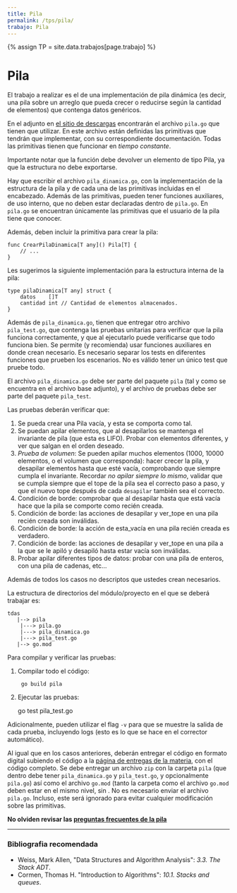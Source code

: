 ```yaml
---
title: Pila
permalink: /tps/pila/
trabajo: Pila
---
```

{% assign TP = site.data.trabajos[page.trabajo] %}

Pila
====

El trabajo a realizar es el de una implementación de pila dinámica (es decir, una pila sobre un arreglo que pueda crecer o reducirse según la cantidad de elementos) que contenga datos genéricos.

En el adjunto en [el sitio de descargas]({{site.skel}}) encontrarán el archivo `pila.go` que tienen que utilizar. En este archivo están definidas las primitivas que tendrán que implementar, con su correspondiente documentación. Todas las primitivas tienen que funcionar en _tiempo constante_.

Importante notar que la función debe devolver un elemento de tipo Pila, ya que la estructura no debe exportarse. 

Hay que escribir el archivo `pila_dinamica.go`, con la implementación de la estructura de la pila y de cada una de las primitivas incluidas en el encabezado.  Además de las primitivas, pueden tener funciones auxiliares, de uso interno, que no deben estar declaradas dentro de `pila.go`. En `pila.go` se encuentran únicamente las primitivas que el usuario de la pila tiene que conocer.

Además, deben incluir la primitiva para crear la pila:

```golang
func CrearPilaDinamica[T any]() Pila[T] {
	// ...
}
```

Les sugerimos la siguiente implementación para la estructura interna de la pila:

``` golang
type pilaDinamica[T any] struct {
	datos    []T
	cantidad int // Cantidad de elementos almacenados.
}
```

Además de `pila_dinamica.go`, tienen que entregar otro archivo `pila_test.go`, que contenga las pruebas unitarias para verificar que la pila funciona correctamente, y que al ejecutarlo puede verificarse que todo funciona bien. Se permite (y recomienda) usar funciones auxiliares en donde crean necesario.
Es necesario separar los tests en diferentes funciones que prueben los escenarios. No es válido tener un único test que pruebe todo. 

El archivo `pila_dinamica.go` debe ser parte del paquete `pila` (tal y como se encuentra en el archivo base adjunto), y el archivo de pruebas debe ser parte del paquete `pila_test`.

Las pruebas deberán verificar que:
1. Se pueda crear una Pila vacía, y esta se comporta como tal.
1. Se puedan apilar elementos, que al desapilarlos se mantenga el invariante de pila (que esta es LIFO). Probar con elementos diferentes, y ver que salgan en el orden deseado. 
1. _Prueba de volumen_: Se pueden apilar muchos elementos (1000, 10000 elementos, o el volumen que corresponda): hacer crecer la pila, y desapilar elementos hasta que esté vacía, comprobando que siempre cumpla el invariante. Recordar _no apilar siempre lo mismo_, validar que se cumpla siempre que el tope de la pila sea el correcto paso a paso, y que el nuevo tope después de cada `desapilar` también sea el correcto.
1. Condición de borde: comprobar que al desapilar hasta que está vacía hace que la pila se comporte como recién creada.
1. Condición de borde: las acciones de desapilar y ver_tope en una pila recién creada son inválidas.
1. Condición de borde: la acción de esta_vacía en una pila recién creada es verdadero.
1. Condición de borde: las acciones de desapilar y ver_tope en una pila a la que se le apiló y desapiló hasta estar vacía son inválidas.
1. Probar apilar diferentes tipos de datos: probar con una pila de enteros, con una pila de cadenas, etc...

Además de todos los casos no descriptos que ustedes crean necesarios.

La estructura de directorios del módulo/proyecto en el que se deberá trabajar es: 
```
tdas
   |--> pila
   	|---> pila.go
   	|---> pila_dinamica.go
   	|---> pila_test.go
   |--> go.mod
```

Para compilar y verificar las pruebas:
1. Compilar todo el código:

        go build pila

1. Ejecutar las pruebas: 

	go test pila_test.go

Adicionalmente, pueden utilizar el flag `-v` para que se muestre la salida de cada prueba, incluyendo logs (esto es lo que se hace en el corrector automático).

Al igual que en los casos anteriores, deberán entregar el código en formato digital subiendo el código a la [página de entregas de la materia]({{site.entregas}}), con el código completo. Se debe entregar un archivo `zip` con la carpeta `pila` (que dentro debe tener `pila_dinamica.go` y `pila_test.go`, y opcionalmente `pila.go`) así como el archivo `go.mod` (tanto la carpeta como el archivo `go.mod` deben estar en el mismo nivel, sin . No es necesario enviar el archivo `pila.go`. Incluso, este será ignorado para evitar cualquier modificación sobre las primitivas.

**No olviden revisar las [preguntas frecuentes de la pila](/algo2/faq/pila)**

---
### Bibliografia recomendada
* Weiss, Mark Allen, "Data Structures and Algorithm Analysis": *3.3. The Stack ADT*.
* Cormen, Thomas H. "Introduction to Algorithms": *10.1. Stacks and queues*.


